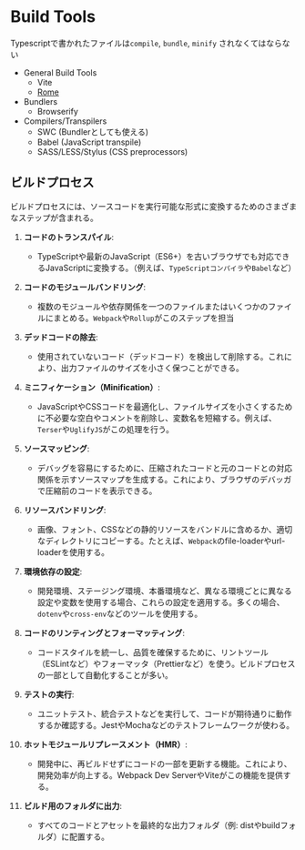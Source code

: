 # Build Tools

Typescriptで書かれたファイルは`compile`, `bundle`, `minify` されなくてはならない

- General Build Tools
  - Vite
  - [Rome](https://rome.tools/)
- Bundlers
  - Browserify
- Compilers/Transpilers
  - SWC (Bundlerとしても使える)
  - Babel (JavaScript transpile)
  - SASS/LESS/Stylus (CSS preprocessors)

## ビルドプロセス

ビルドプロセスには、ソースコードを実行可能な形式に変換するためのさまざまなステップが含まれる。

1. **コードのトランスパイル**:
   - TypeScriptや最新のJavaScript（ES6+）を古いブラウザでも対応できるJavaScriptに変換する。（例えば、`TypeScriptコンパイラ`や`Babel`など）

2. **コードのモジュールバンドリング**:
   - 複数のモジュールや依存関係を一つのファイルまたはいくつかのファイルにまとめる。`Webpack`や`Rollup`がこのステップを担当

3. **デッドコードの除去**:
   - 使用されていないコード（デッドコード）を検出して削除する。これにより、出力ファイルのサイズを小さく保つことができる。

4. **ミニフィケーション（Minification）**:
   - JavaScriptやCSSコードを最適化し、ファイルサイズを小さくするために不必要な空白やコメントを削除し、変数名を短縮する。例えば、`Terser`や`UglifyJS`がこの処理を行う。

5. **ソースマッピング**:
   - デバッグを容易にするために、圧縮されたコードと元のコードとの対応関係を示すソースマップを生成する。これにより、ブラウザのデバッガで圧縮前のコードを表示できる。

6. **リソースバンドリング**:
   - 画像、フォント、CSSなどの静的リソースをバンドルに含めるか、適切なディレクトリにコピーする。たとえば、`Webpack`のfile-loaderやurl-loaderを使用する。

7. **環境依存の設定**:
   - 開発環境、ステージング環境、本番環境など、異なる環境ごとに異なる設定や変数を使用する場合、これらの設定を適用する。多くの場合、`dotenv`や`cross-env`などのツールを使用する。

8. **コードのリンティングとフォーマッティング**:
   - コードスタイルを統一し、品質を確保するために、リントツール（ESLintなど）やフォーマッタ（Prettierなど）を使う。ビルドプロセスの一部として自動化することが多い。

9. **テストの実行**:
   - ユニットテスト、統合テストなどを実行して、コードが期待通りに動作するか確認する。JestやMochaなどのテストフレームワークが使わる。

10. **ホットモジュールリプレースメント（HMR）**:
    - 開発中に、再ビルドせずにコードの一部を更新する機能。これにより、開発効率が向上する。Webpack Dev ServerやViteがこの機能を提供する。

11. **ビルド用のフォルダに出力**:
    - すべてのコードとアセットを最終的な出力フォルダ（例: distやbuildフォルダ）に配置する。
